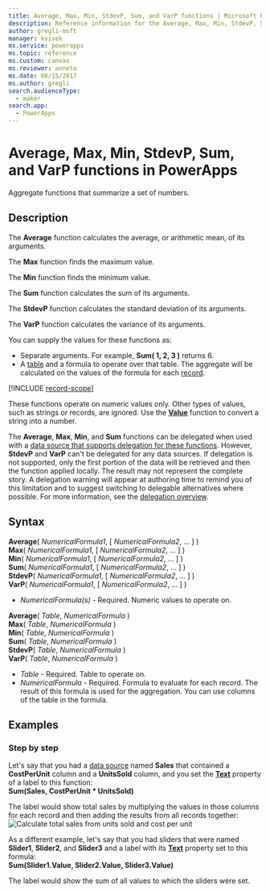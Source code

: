 ```yaml
---
title: Average, Max, Min, StdevP, Sum, and VarP functions | Microsoft Docs
description: Reference information for the Average, Max, Min, StdevP, Sum, and VarP functions in PowerApps, including syntax and examples
author: gregli-msft
manager: kvivek
ms.service: powerapps
ms.topic: reference
ms.custom: canvas
ms.reviewer: anneta
ms.date: 08/15/2017
ms.author: gregli
search.audienceType: 
  - maker
search.app: 
  - PowerApps
---
```

# Average, Max, Min, StdevP, Sum, and VarP functions in PowerApps
Aggregate functions that summarize a set of numbers.

## Description
The **Average** function calculates the average, or arithmetic mean, of its arguments.

The **Max** function finds the maximum value.

The **Min** function finds the minimum value.

The **Sum** function calculates the sum of its arguments.

The **StdevP** function calculates the standard deviation of its arguments.

The **VarP** function calculates the variance of its arguments.

You can supply the values for these functions as:

* Separate arguments. For example, **Sum( 1, 2, 3 )** returns 6.
* A [table](../working-with-tables.md) and a formula to operate over that table.  The aggregate will be calculated on the values of the formula for each [record](../working-with-tables.md#records).  

[!INCLUDE [record-scope](../../../includes/record-scope.md)]

These functions operate on numeric values only. Other types of values, such as strings or records, are ignored. Use the **[Value](function-value.md)** function to convert a string into a number.

The **Average**, **Max**, **Min**, and **Sum** functions can be delegated when used with a [data source that supports delegation for these functions](../delegation-list.md).  However, **StdevP** and **VarP** can't be delegated for any data sources.  If delegation is not supported, only the first portion of the data will be retrieved and then the function applied locally.  The result may not represent the complete story.  A delegation warning will appear at authoring time to remind you of this limitation and to suggest switching to delegable alternatives where possible. For more information, see the [delegation overview](../delegation-overview.md).

## Syntax
**Average**( *NumericalFormula1*, [ *NumericalFormula2*, ... ] )<br>**Max**( *NumericalFormula1*, [ *NumericalFormula2*, ... ] )<br>**Min**( *NumericalFormula1*, [ *NumericalFormula2*, ... ] )<br>**Sum**( *NumericalFormula1*, [ *NumericalFormula2*, ... ] )<br>**StdevP**( *NumericalFormula1*, [ *NumericalFormula2*, ... ] )<br>**VarP**( *NumericalFormula1*, [ *NumericalFormula2*, ... ] )

* *NumericalFormula(s)* - Required.  Numeric values to operate on.

**Average**( *Table*, *NumericalFormula* )<br>**Max**( *Table*, *NumericalFormula* )<br>**Min**( *Table*, *NumericalFormula* )<br>**Sum**( *Table*, *NumericalFormula* )<br>**StdevP**( *Table*, *NumericalFormula* )<br>**VarP**( *Table*, *NumericalFormula* )

* *Table* - Required.  Table to operate on.
* *NumericalFormula* - Required. Formula to evaluate for each record. The result of this formula is used for the aggregation. You can use columns of the table in the formula.

## Examples
### Step by step
Let's say that you had a [data source](../working-with-data-sources.md) named **Sales** that contained a **CostPerUnit** column and a **UnitsSold** column, and you set the **[Text](../controls/properties-core.md)** property of a label to this function:<br>
**Sum(Sales, CostPerUnit * UnitsSold)**

The label would show total sales by multiplying the values in those columns for each record and then adding the results from all records together:<br>![Calculate total sales from units sold and cost per unit](./media/function-aggregates/total-sales.png)

As a different example, let's say that you had sliders that were named **Slider1**, **Slider2**, and **Slider3** and a label with its **[Text](../controls/properties-core.md)** property set to this formula:<br>
**Sum(Slider1.Value, Slider2.Value, Slider3.Value)**

The label would show the sum of all values to which the sliders were set.

